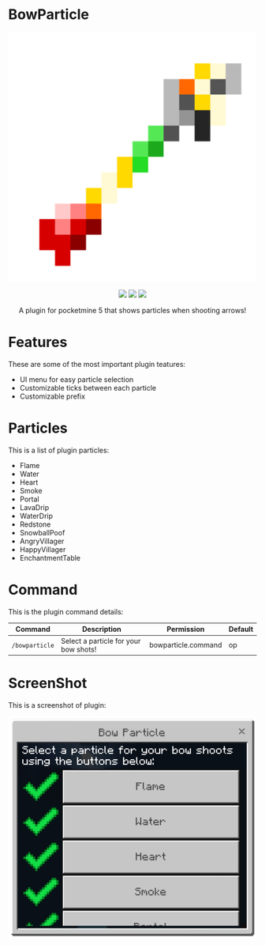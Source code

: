 # BowParticle
![BowParticle Icon](icon.png)

<div align="center">
  <a href="https://poggit.pmmp.io/p/BowParticle"><img src="https://poggit.pmmp.io/shield.state/BowParticle"></a>
  <a href="https://poggit.pmmp.io/p/BowParticle"><img src="https://poggit.pmmp.io/shield.api/BowParticle"></a>
  <a href="https://poggit.pmmp.io/p/BowParticle"><img src="https://poggit.pmmp.io/shield.dl.total/BowParticle"></a>
  <p>A plugin for pocketmine 5 that shows particles when shooting arrows!</p>
</div>

# Features
<p>These are some of the most important plugin teatures:</p>

- UI menu for easy particle selection
- Customizable ticks between each particle
- Customizable prefix

# Particles
<p>This is a list of plugin particles:</p>

- Flame
- Water
- Heart
- Smoke
- Portal
- LavaDrip
- WaterDrip
- Redstone
- SnowballPoof
- AngryVillager
- HappyVillager
- EnchantmentTable

# Command
<p>This is the plugin command details:</p>

Command | Description | Permission | Default
--- | --- | --- | ---
`/bowparticle` | Select a particle for your bow shots! | bowparticle.command | op

# ScreenShot
<p>This is a screenshot of plugin:</p>

![BowParticle Screenshot](screenshot.png)
